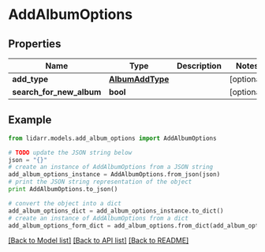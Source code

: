 # AddAlbumOptions


## Properties

Name | Type | Description | Notes
------------ | ------------- | ------------- | -------------
**add_type** | [**AlbumAddType**](AlbumAddType.md) |  | [optional] 
**search_for_new_album** | **bool** |  | [optional] 

## Example

```python
from lidarr.models.add_album_options import AddAlbumOptions

# TODO update the JSON string below
json = "{}"
# create an instance of AddAlbumOptions from a JSON string
add_album_options_instance = AddAlbumOptions.from_json(json)
# print the JSON string representation of the object
print AddAlbumOptions.to_json()

# convert the object into a dict
add_album_options_dict = add_album_options_instance.to_dict()
# create an instance of AddAlbumOptions from a dict
add_album_options_form_dict = add_album_options.from_dict(add_album_options_dict)
```
[[Back to Model list]](../README.md#documentation-for-models) [[Back to API list]](../README.md#documentation-for-api-endpoints) [[Back to README]](../README.md)


